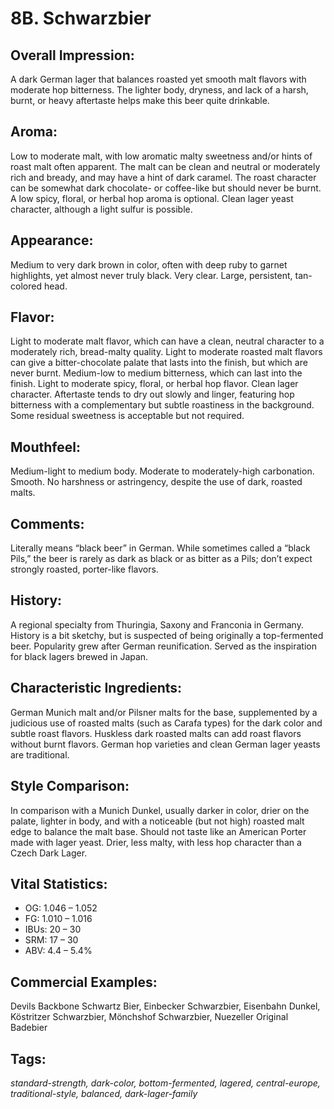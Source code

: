 # 8B. Schwarzbier

## Overall Impression: 

A dark German lager that balances roasted yet smooth malt flavors with moderate hop bitterness. The lighter body, dryness, and lack of a harsh, burnt, or heavy aftertaste helps make this beer quite drinkable.

## Aroma: 

Low to moderate malt, with low aromatic malty sweetness and/or hints of roast malt often apparent. The malt can be clean and neutral or moderately rich and bready, and may have a hint of dark caramel. The roast character can be somewhat dark chocolate- or coffee-like but should never be burnt. A low spicy, floral, or herbal hop aroma is optional. Clean lager yeast character, although a light sulfur is possible.

## Appearance: 

Medium to very dark brown in color, often with deep ruby to garnet highlights, yet almost never truly black. Very clear. Large, persistent, tan-colored head.

## Flavor: 

Light to moderate malt flavor, which can have a clean, neutral character to a moderately rich, bread-malty quality. Light to moderate roasted malt flavors can give a bitter-chocolate palate that lasts into the finish, but which are never burnt. Medium-low to medium bitterness, which can last into the finish. Light to moderate spicy, floral, or herbal hop flavor. Clean lager character. Aftertaste tends to dry out slowly and linger, featuring hop bitterness with a complementary but subtle roastiness in the background. Some residual sweetness is acceptable but not required.

## Mouthfeel: 

Medium-light to medium body. Moderate to moderately-high carbonation. Smooth. No harshness or astringency, despite the use of dark, roasted malts.

## Comments: 

Literally means “black beer” in German. While sometimes called a “black Pils,” the beer is rarely as dark as black or as bitter as a Pils; don’t expect strongly roasted, porter-like flavors. 

## History: 

A regional specialty from Thuringia, Saxony and Franconia in Germany. History is a bit sketchy, but is suspected of being originally a top-fermented beer. Popularity grew after German reunification. Served as the inspiration for black lagers brewed in Japan.

## Characteristic Ingredients: 

German Munich malt and/or Pilsner malts for the base, supplemented by a judicious use of roasted malts (such as Carafa types) for the dark color and subtle roast flavors. Huskless dark roasted malts can add roast flavors without burnt flavors. German hop varieties and clean German lager yeasts are traditional.

## Style Comparison: 

In comparison with a Munich Dunkel, usually darker in color, drier on the palate, lighter in body, and with a noticeable (but not high) roasted malt edge to balance the malt base. Should not taste like an American Porter made with lager yeast. Drier, less malty, with less hop character than a Czech Dark Lager.

## Vital Statistics:	

- OG:	1.046 – 1.052
- FG:	1.010 – 1.016
- IBUs:	20 – 30	
- SRM:	17 – 30	
- ABV:	4.4 – 5.4%

## Commercial Examples: 

Devils Backbone Schwartz Bier, Einbecker Schwarzbier, Eisenbahn Dunkel, K&ouml;stritzer Schwarzbier, M&ouml;nchshof Schwarzbier, Nuezeller Original Badebier

## Tags: 

_standard-strength, dark-color, bottom-fermented, lagered, central-europe, traditional-style, balanced, dark-lager-family_
